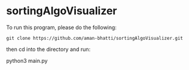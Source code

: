 # sortingAlgoVisualizer

To run this program, please do the following:
```
git clone https://github.com/aman-bhatti/sortingAlgoVisualizer.git
```
then cd into the directory and run:

python3 main.py

